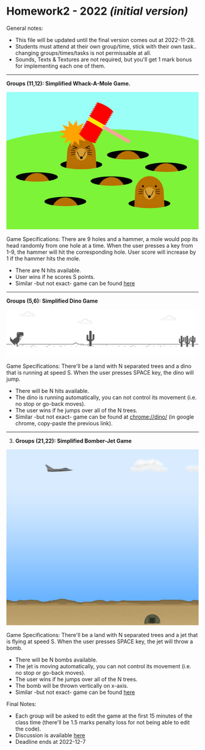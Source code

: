 # Homework2 - 2022 *(initial version)*

General notes:
- This file will be updated until the final version comes out at 2022-11-28.
- Students must attend at their own group/time, stick with their own task.. changing groups/times/tasks is not permissable at all.
- Sounds, Texts & Textures are not required, but you'll get 1 mark bonus for implementing each one of them.

---

**Groups (11,12): Simplified Whack-A-Mole Game.**

![Image](res/whack-a-mole.jpg)

Game Specifications: There are 9 holes and a hammer, a mole would pop its head randomly from one hole at a time. When the user presses a key from 1-9, the hammer will hit the corresponding hole. User score will increase by 1 if the hammer hits the mole. 
- There are N hits available.
- User wins if he scores S points.
- Similar -but not exact- game can be found [here](https://www.memory-improvement-tips.com/whack-a-mole-game-window.html)

---

**Groups (5,6): Simplified Dino Game**

![Image](res/dino.png)

Game Specifications: There'll be a land with N separated trees and a dino that is running at speed S. When the user presses SPACE key, the dino will jump.
- There will be N hits available.
- The dino is running automatically, you can not control its movement (i.e. no stop or go-back moves).
- The user wins if he jumps over all of the N trees.
- Similar -but not exact- game can be found at <ins>chrome://dino/</ins> (in google chrome, copy-paste the previous link).

---

3. **Groups (21,22): Simplified Bomber-Jet Game**

![Image](res/bomber-jet.png)

Game Specifications: There'll be a land with N separated trees and a jet that is flying at speed S. When the user presses SPACE key, the jet will throw a bomb.
- There will be N bombs available.
- The jet is moving automatically, you can not control its movement (i.e. no stop or go-back moves).
- The user wins if he jumps over all of the N trees.
- The bomb will be thrown vertically on x-axis.
- Similar -but not exact- game can be found [here](https://webapps.ciihuy.com/bomberjet2d/)

Final Notes:
- Each group will be asked to edit the game at the first 15 minutes of the class time (there'll be 1.5 marks penalty loss for not being able to edit the code).
- Discussion is available [here](https://github.com/MuhammadSulaiman001/opengl-lab/discussions/3)
- Deadline ends at 2022-12-7
